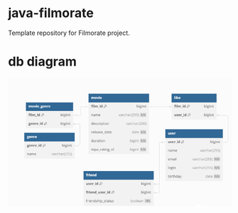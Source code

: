 # java-filmorate
Template repository for Filmorate project.

# db diagram

![Image alt](dbdiagram-filmorate.png)